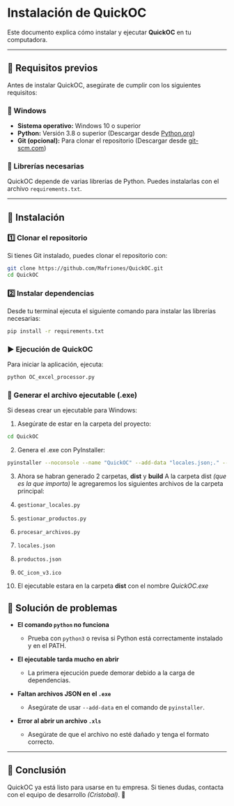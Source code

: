 # Instalación de QuickOC

Este documento explica cómo instalar y ejecutar **QuickOC** en tu computadora.

---

## 📌 Requisitos previos

Antes de instalar QuickOC, asegúrate de cumplir con los siguientes requisitos:

### 🔹 Windows
- **Sistema operativo:** Windows 10 o superior
- **Python:** Versión 3.8 o superior (Descargar desde [Python.org](https://www.python.org/downloads/))
- **Git (opcional):** Para clonar el repositorio (Descargar desde [git-scm.com](https://git-scm.com/downloads))

### 🔹 Librerías necesarias
QuickOC depende de varias librerías de Python. Puedes instalarlas con el archivo `requirements.txt`.

---

## 🚀 Instalación

### 1️⃣ Clonar el repositorio
Si tienes Git instalado, puedes clonar el repositorio con:

```sh
git clone https://github.com/Mafriones/QuickOC.git
cd QuickOC
```

### 2️⃣ Instalar dependencias
Desde tu terminal ejecuta el siguiente comando para instalar las librerías necesarias:

```sh
pip install -r requirements.txt
```

### ▶️ Ejecución de QuickOC
Para iniciar la aplicación, ejecuta:
```sh
python OC_excel_processor.py
```

### 🔹 Generar el archivo ejecutable (.exe)
Si deseas crear un ejecutable para Windows:
1. Asegúrate de estar en la carpeta del proyecto:
```sh
cd QuickOC
```

2. Genera el .exe con PyInstaller:
```sh 
pyinstaller --noconsole --name "QuickOC" --add-data "locales.json;." --add-data "productos.json;." --add-data "gestionar_locales.py;." --add-data "gestionar_productos.py;." --hidden-import=tkinter --hidden-import=pandas --hidden-import=bs4 --hidden-import=json --exclude-module matplotlib --icon=OC_icon_v3.ico OC_excel_processor.py
```

3. Ahora se habran generado 2 carpetas, **dist** y **build**
A la carpeta dist *(que es la que importa)* le agregaremos los siguientes archivos de la carpeta principal:
1. ```gestionar_locales.py```
2. ```gestionar_productos.py```
3. ```procesar_archivos.py```
4. ```locales.json```
5. ```productos.json```
6. ```OC_icon_v3.ico```

4. El ejecutable estara en la carpeta **dist** con el nombre *QuickOC.exe*


## 📌 Solución de problemas

- **El comando `python` no funciona**
  - Prueba con `python3` o revisa si Python está correctamente instalado y en el PATH.

- **El ejecutable tarda mucho en abrir**
  - La primera ejecución puede demorar debido a la carga de dependencias.

- **Faltan archivos JSON en el `.exe`**
  - Asegúrate de usar `--add-data` en el comando de `pyinstaller`.

- **Error al abrir un archivo `.xls`**
  - Asegúrate de que el archivo no esté dañado y tenga el formato correcto.

---

## 🎯 Conclusión

QuickOC ya está listo para usarse en tu empresa. Si tienes dudas, contacta con el equipo de desarrollo *(Cristobal)*.  🚀


